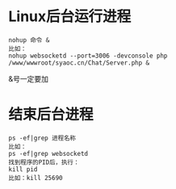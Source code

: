 # Linux后台运行进程

```
nohup 命令 &
比如：
nohup websocketd --port=3006 -devconsole php /www/wwwroot/syaoc.cn/Chat/Server.php &
```

&号一定要加

# 结束后台进程

```
ps -ef|grep 进程名称
比如：
ps -ef|grep websocketd
找到程序的PID后，执行：
kill pid
比如：kill 25690
```

